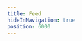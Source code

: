 ```yaml
---
title: Feed
hideInNavigation: true
position: 6000
---
```


<script src="https://apps.elfsight.com/p/platform.js" defer></script>
<div class="elfsight-app-28ee3456-62b0-4896-800c-4e56742646ac instafeed"></div>
